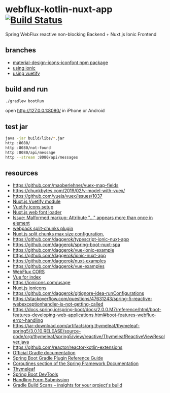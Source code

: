 # webflux-kotlin-nuxt-app [![Build Status](https://travis-ci.org/daggerok/webflux-kotlin-nuxt-app.svg?branch=master)](https://travis-ci.org/daggerok/webflux-kotlin-nuxt-app)
Spring WebFlux reactive non-blocking Backend + Nuxt.js Ionic Frontend

## branches

* [material-design-icons-iconfont npm package](https://jossef.github.io/material-design-icons-iconfont/)
* [using ionic](https://github.com/daggerok/webflux-kotlin-nuxt-app/tree/ionic)
* [using vuetify](https://github.com/daggerok/webflux-kotlin-nuxt-app/tree/master)

## build and run

```bash
./gradlew bootRun
```

open http://127.0.0.1:8080/ in iPhone or Android

## test jar

```bash
java -jar build/libs/*.jar
http :8080/
http :8080/not-found
http :8080/api/message 
http --stream :8080/api/messages 
```

## resources

* https://github.com/maoberlehner/vuex-map-fields
* https://chunkbytes.com/2019/02/v-model-with-vuex/
* https://github.com/vuejs/vuex/issues/1037
* [Nuxt.js Vuetify module](https://github.com/nuxt-community/vuetify-module)
* [Vuetify icons setup](https://vuetifyjs.com/ru/customization/icons)
* [Nuxt.js web font loader](https://github.com/Developmint/nuxt-webfontloader)
* [Issue: Malformed markup: Attribute "..." appears more than once in element](https://github.com/thymeleaf/thymeleaf/issues/572)
* [webpack split-chunks plugin](https://webpack.js.org/plugins/split-chunks-plugin/)
* [Nuxt.js split chunks max size configuration.](https://github.com/nuxt/nuxt.js/issues/2201)
* https://github.com/daggerok/typescript-ionic-nuxt-app
* https://github.com/daggerok/spring-boot-nuxt-spa
* https://github.com/daggerok/vue-ionic-example
* https://github.com/daggerok/ionic-nuxt-app
* https://github.com/daggerok/nuxt-examples
* https://github.com/daggerok/vue-examples
* [WebFlux CORS](https://stackoverflow.com/a/49571895/1490636)
* [Vue for index](https://stackoverflow.com/a/52658488/1490636)
* https://ionicons.com/usage
* [Nuxt.js ionicons](https://www.youtube.com/watch?v=1TxCcWgoZbQ)
* https://github.com/daggerok/gitignore-idea-runConfigurations
* https://stackoverflow.com/questions/47631243/spring-5-reactive-webexceptionhandler-is-not-getting-called
* https://docs.spring.io/spring-boot/docs/2.0.0.M7/reference/html/boot-features-developing-web-applications.html#boot-features-webflux-error-handling
* https://jar-download.com/artifacts/org.thymeleaf/thymeleaf-spring5/3.0.10.RELEASE/source-code/org/thymeleaf/spring5/view/reactive/ThymeleafReactiveViewResolver.java
* https://github.com/reactor/reactor-kotlin-extensions
* [Official Gradle documentation](https://docs.gradle.org)
* [Spring Boot Gradle Plugin Reference Guide](https://docs.spring.io/spring-boot/docs/2.2.2.RELEASE/gradle-plugin/reference/html/)
* [Coroutines section of the Spring Framework Documentation](https://docs.spring.io/spring/docs/5.2.2.RELEASE/spring-framework-reference/languages.html#coroutines)
* [Thymeleaf](https://docs.spring.io/spring-boot/docs/2.2.2.RELEASE/reference/htmlsingle/#boot-features-spring-mvc-template-engines)
* [Spring Boot DevTools](https://docs.spring.io/spring-boot/docs/2.2.2.RELEASE/reference/htmlsingle/#using-boot-devtools)
* [Handling Form Submission](https://spring.io/guides/gs/handling-form-submission/)
* [Gradle Build Scans – insights for your project's build](https://scans.gradle.com#gradle)
